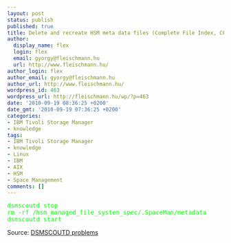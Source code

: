 ```yaml
---
layout: post
status: publish
published: true
title: Delete and recreate HSM meta data files (Complete File Index, CFI)
author:
  display_name: flex
  login: flex
  email: gyorgy@fleischmann.hu
  url: http://www.fleischmann.hu/
author_login: flex
author_email: gyorgy@fleischmann.hu
author_url: http://www.fleischmann.hu/
wordpress_id: 463
wordpress_url: http://fleischmann.hu/wp/?p=463
date: '2010-09-19 08:36:25 +0200'
date_gmt: '2010-09-19 07:36:25 +0200'
categories:
- IBM Tivoli Storage Manager
- knowledge
tags:
- IBM Tivoli Storage Manager
- knowledge
- Linux
- IBM
- AIX
- HSM
- Space Management
comments: []
---
```

<pre><font color="#00FF00" style="font-size:14px">dsmscoutd stop
rm -rf /hsm_managed_file_system_spec/.SpaceMan/metadata
dsmscoutd start</font></pre>
<p>Source: <a href="http://adsm.org/forum/showthread.php?14859-DSMSCOUTD-problems">DSMSCOUTD problems</a></p>
